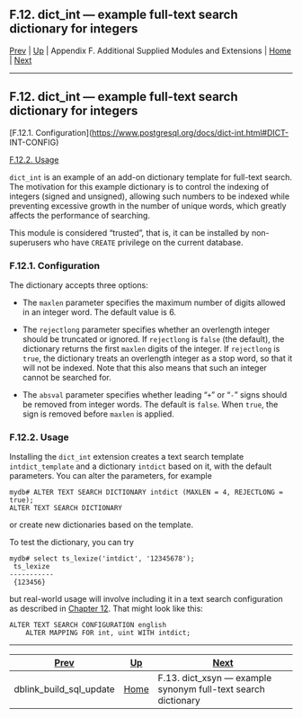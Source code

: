 F.12. dict_int — example full-text search dictionary for integers  
---  
[Prev](https://www.postgresql.org/docs/contrib-dblink-build-sql-update.html "dblink_build_sql_update") | [Up](https://www.postgresql.org/docs/contrib.html "Appendix F. Additional Supplied Modules and Extensions") | Appendix F. Additional Supplied Modules and Extensions | [Home](https://www.postgresql.org/docs/index.html "PostgreSQL 17.4 Documentation") |  [Next](https://www.postgresql.org/docs/dict-xsyn.html "F.13. dict_xsyn — example synonym full-text search dictionary")  
  
* * *

## F.12. dict_int — example full-text search dictionary for integers #

[F.12.1. Configuration](https://www.postgresql.org/docs/dict-int.html#DICT-
INT-CONFIG)

[F.12.2. Usage](https://www.postgresql.org/docs/dict-int.html#DICT-INT-USAGE)

`dict_int` is an example of an add-on dictionary template for full-text
search. The motivation for this example dictionary is to control the indexing
of integers (signed and unsigned), allowing such numbers to be indexed while
preventing excessive growth in the number of unique words, which greatly
affects the performance of searching.

This module is considered “trusted”, that is, it can be installed by non-
superusers who have `CREATE` privilege on the current database.

### F.12.1. Configuration #

The dictionary accepts three options:

  * The `maxlen` parameter specifies the maximum number of digits allowed in an integer word. The default value is 6.

  * The `rejectlong` parameter specifies whether an overlength integer should be truncated or ignored. If `rejectlong` is `false` (the default), the dictionary returns the first `maxlen` digits of the integer. If `rejectlong` is `true`, the dictionary treats an overlength integer as a stop word, so that it will not be indexed. Note that this also means that such an integer cannot be searched for.

  * The `absval` parameter specifies whether leading “`+`” or “`-`” signs should be removed from integer words. The default is `false`. When `true`, the sign is removed before `maxlen` is applied.

### F.12.2. Usage #

Installing the `dict_int` extension creates a text search template
`intdict_template` and a dictionary `intdict` based on it, with the default
parameters. You can alter the parameters, for example

    
    
    mydb# ALTER TEXT SEARCH DICTIONARY intdict (MAXLEN = 4, REJECTLONG = true);
    ALTER TEXT SEARCH DICTIONARY
    

or create new dictionaries based on the template.

To test the dictionary, you can try

    
    
    mydb# select ts_lexize('intdict', '12345678');
     ts_lexize
    -----------
     {123456}
    

but real-world usage will involve including it in a text search configuration
as described in [Chapter 12](https://www.postgresql.org/docs/textsearch.html
"Chapter 12. Full Text Search"). That might look like this:

    
    
    ALTER TEXT SEARCH CONFIGURATION english
        ALTER MAPPING FOR int, uint WITH intdict;
    

* * *

[Prev](https://www.postgresql.org/docs/contrib-dblink-build-sql-update.html "dblink_build_sql_update") | [Up](https://www.postgresql.org/docs/contrib.html "Appendix F. Additional Supplied Modules and Extensions") |  [Next](https://www.postgresql.org/docs/dict-xsyn.html "F.13. dict_xsyn — example synonym full-text search dictionary")  
---|---|---  
dblink_build_sql_update  | [Home](https://www.postgresql.org/docs/index.html "PostgreSQL 17.4 Documentation") |  F.13. dict_xsyn — example synonym full-text search dictionary

